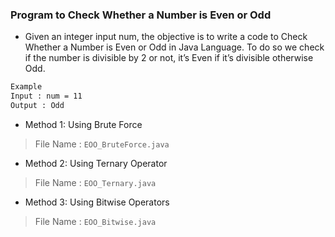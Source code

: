 ### Program to Check Whether a Number is Even or Odd

- Given an integer input num, the objective is to write a code to Check Whether a Number is Even or Odd in Java Language. To do so we check if the number is divisible by 2 or not, it’s Even if it’s divisible otherwise Odd.

```bash
Example 
Input : num = 11
Output : Odd
```

- Method 1: Using Brute Force
> File Name : `EOO_BruteForce.java`
- Method 2: Using Ternary Operator
> File Name : `EOO_Ternary.java`
- Method 3: Using Bitwise Operators
> File Name : `EOO_Bitwise.java`